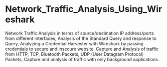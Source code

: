 # Network_Traffic_Analysis_Using_Wireshark
Network Traffic Analysis in terms of source/destination IP address/ports from different interfaces, Analysis of the Standard Query and response to Query, Analyzing a Credential Harvester with Wireshark by passing credentials to secure and insecure website. Capture and Analysis of traffic from HTTP, TCP, Bluetooth Packets, UDP (User Datagram Protocol) Packets, Capture and analysis of traffic with only background applications.
